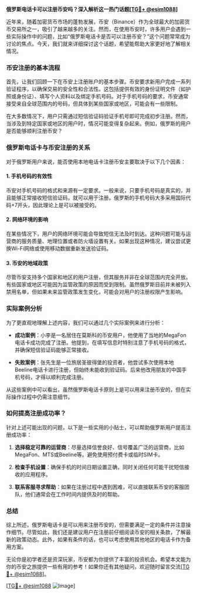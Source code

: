 **俄罗斯电话卡可以注册币安吗？深入解析这一热门话题[[TG💪+ @esim1088](https://t.me/s/esim1088)]**

近年来，随着加密货币市场的蓬勃发展，币安（Binance）作为全球最大的加密货币交易所之一，吸引了越来越多的关注。然而，在使用币安时，许多用户会遇到一些实际操作中的问题，比如“俄罗斯电话卡是否可以注册币安？”这个问题常常成为讨论的焦点。今天，我们就来详细探讨这个话题，希望能帮助大家更好地了解相关情况。

### 币安注册的基本流程

首先，让我们回顾一下在币安上注册账户的基本步骤。币安要求新用户完成一系列验证程序，以确保交易的安全性和合法性。这包括提供有效的身份证明文件（如护照或身份证）、填写个人资料以及绑定手机号码。对于手机号码的要求，币安通常接受来自全球范围内的号码，但具体到某些国家或地区，可能会有一些限制。

在大多数情况下，用户只需通过短信验证码验证手机号即可完成初步注册。然而，当涉及到特定国家或地区的用户时，情况可能变得复杂起来。例如，俄罗斯的用户是否能够顺利注册币安？

### 俄罗斯电话卡与币安注册的关系

对于俄罗斯用户来说，能否使用本地电话卡注册币安主要取决于以下几个因素：

#### 1. **手机号码的有效性**
   币安对手机号码的格式和来源有一定要求。一般来说，只要手机号码是真实的，并且能够正常接收短信验证码，就可以用于注册。俄罗斯的手机号码大多采用国际代码+7开头，因此理论上是可以被接受的。

#### 2. **网络环境的影响**
   在某些情况下，用户的网络环境可能会导致短信无法及时到达。这种问题可能与运营商的服务质量、地理位置或者防火墙设置有关。如果出现这种情况，建议尝试更换Wi-Fi网络或使用移动数据重新发送验证码。

#### 3. **币安的地域政策**
   尽管币安支持多个国家和地区的用户注册，但其服务并非在全球范围内完全开放。有些国家或地区可能因为监管政策的原因而受到限制。虽然俄罗斯目前并未被列入禁用名单，但如果未来监管政策发生变化，可能会对用户的注册权限产生影响。

### 实际案例分析

为了更直观地理解上述内容，我们可以通过几个实际案例来进行分析：

- **成功案例**：小李是一名居住在莫斯科的币安用户，他使用了当地的MegaFon电话卡成功完成了注册。他提到，在填写信息时特别注意了手机号码的格式，并确保短信验证码能够正常接收。
  
- **失败案例**：张先生是一位旅居圣彼得堡的投资者，他尝试多次使用本地Beeline电话卡进行注册，但始终未能收到验证码。后来他改用朋友的中国手机号码，才得以顺利完成注册。

从这些案例中可以看出，虽然俄罗斯电话卡原则上是可以用来注册币安的，但在实际操作过程中仍需注意细节。

### 如何提高注册成功率？

针对上述可能出现的问题，以下是一些实用的小贴士，可以帮助俄罗斯用户提高注册成功率：

1. **选择稳定可靠的运营商**：尽量选择信誉良好、信号覆盖广泛的运营商，比如MegaFon、MTS或Beeline等。避免使用预付费卡或临时SIM卡。
   
2. **检查手机设置**：确保手机的时间日期设置正确，同时关闭任何可能干扰短信接收的应用程序。

3. **联系客服寻求帮助**：如果在注册过程中遇到困难，可以直接联系币安的客服团队，他们通常会在工作时间内提供及时的帮助。

### 总结

综上所述，俄罗斯电话卡是可以用来注册币安的，但需要满足一定的条件并注意操作细节。尽管如此，我们还是建议用户在注册前仔细阅读币安的相关条款，了解最新的政策动态。此外，如果有条件的话，也可以考虑使用其他地区的电话卡作为备用方案。

无论你是初学者还是资深玩家，币安都为你提供了丰富的投资机会。希望本文能为你的币安之旅提供一些有用的参考！如果你还有其他疑问，欢迎随时留言交流[[TG💪+ @esim1088](https://t.me/s/esim1088)]。

[[TG💪+ @esim1088](https://t.me/s/esim1088) ![Image](https://i.postimg.cc/4NQfJmqS/Snipaste-2025-05-13-00-14-12.png)]